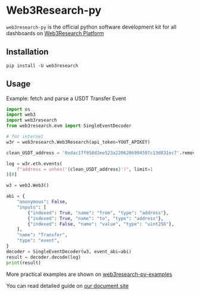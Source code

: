 # Web3Research-py

`web3research-py` is the official python software development kit for all dashboards on [Web3Research Platform](http://web3resear.ch)

## Installation

```
pip install -U web3research
```

## Usage

Example: fetch and parse a USDT Transfer Event

```python
import os
import web3
import web3research
from web3research.evm import SingleEventDecoder

# for internet
w3r = web3research.Web3Research(api_token=YOUT_APIKEY)

clean_USDT_address = '0xdac17f958d2ee523a2206206994597c13d831ec7'.removeprefix('0x')

log = w3r.eth.events(
    f"address = unhex('{clean_USDT_address}')", limit=1
)[0]

w3 = web3.Web3()

abi = {
    "anonymous": False,
    "inputs": [
        {"indexed": True, "name": "from", "type": "address"},
        {"indexed": True, "name": "to", "type": "address"},
        {"indexed": False, "name": "value", "type": "uint256"},
    ],
    "name": "Transfer",
    "type": "event",
}
decoder = SingleEventDecoder(w3, event_abi=abi)
result = decoder.decode(log)
print(result)

```

More practical examples are shown on [web3research-py-examples](http://github.com/njublockchain/web3research-py-examples)

You can read detailed guide on [our document site](https://doc.web3resear.ch/)
